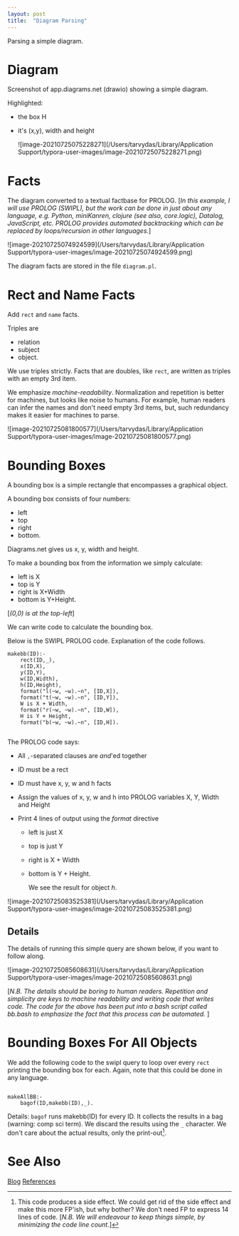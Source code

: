 ```yaml
---
layout: post
title:  "Diagram Parsing"
---
```

Parsing a simple diagram.

# Diagram

Screenshot of app.diagrams.net (drawio) showing a simple diagram.

Highlighted:

- the box H

- it's (x,y), width and height

  ![image-20210725075228271](/Users/tarvydas/Library/Application Support/typora-user-images/image-20210725075228271.png)

# Facts

The diagram converted to a textual factbase for PROLOG. [_In this example, I will use PROLOG (SWIPL), but the work can be done in just about any language, e.g. Python, miniKanren, clojure (see also, core.logic), Datalog, JavaScript, etc.  PROLOG provides automated backtracking which can be replaced by loops/recursion in other languages._]

![image-20210725074924599](/Users/tarvydas/Library/Application Support/typora-user-images/image-20210725074924599.png)

The diagram facts are stored in the file `diagram.pl`.

# Rect and Name Facts

Add `rect` and `name` facts.

Triples are

- relation
- subject
- object.

We use triples strictly. 
Facts that are doubles, like `rect`, are written as triples with an empty 3rd item.

We emphasize *machine-readability*.  Normalization and repetition is better for machines, but looks like noise to humans.  For example, human readers can infer the names and don't need empty 3rd items, but, such redundancy makes it easier for machines to parse.

![image-20210725081800577](/Users/tarvydas/Library/Application Support/typora-user-images/image-20210725081800577.png)

# Bounding Boxes

A bounding box is a simple rectangle that encompasses a graphical object.

A bounding box consists of four numbers:

- left
- top
- right
- bottom.

Diagrams.net gives us x, y, width and height.

To make a bounding box from the information we simply calculate:

- left is X
- top is Y
- right is X+Width
- bottom is Y+Height.

[_(0,0) is at the top-left_]

We can write code to calculate the bounding box.  

Below is the SWIPL PROLOG code.  Explanation of the code follows.

```
makebb(ID):-
    rect(ID,_),
    x(ID,X),
    y(ID,Y),
    w(ID,Width),
    h(ID,Height),
    format("l(~w, ~w).~n", [ID,X]),
    format("t(~w, ~w).~n", [ID,Y]),
    W is X + Width,
    format("r(~w, ~w).~n", [ID,W]),
    H is Y + Height,
    format("b(~w, ~w).~n", [ID,H]).
  

```

The PROLOG code says:

- All `,`-separated clauses are *and*'ed together

- ID must be a rect

- ID must have x, y, w and h facts

- Assign the values of x, y, w and h into PROLOG variables X, Y, Width and Height

- Print 4 lines of output using the *format* directive

  - left is just X

  - top is just Y

  - right is X + Width

  - bottom is Y + Height.

    

    We see the result for object *h*.

![image-20210725083525381](/Users/tarvydas/Library/Application Support/typora-user-images/image-20210725083525381.png)

## Details

The details of running this simple query are shown below, if you want to follow along.

![image-20210725085608631](/Users/tarvydas/Library/Application Support/typora-user-images/image-20210725085608631.png)

[_N.B. The details should be boring to human readers. Repetition and simplicity are keys to machine readability and writing code that writes code.  The code for the above has been put into a bash script called bb.bash to emphasize the fact that this process can be automated._ ]

# Bounding Boxes For All Objects

We add the following code to the swipl query to loop over every `rect` printing the bounding box for each. Again, note that this could be done in any language.

```

makeAllBB:-
    bagof(ID,makebb(ID),_).

```

Details: `bagof` runs makebb(ID) for every ID.  It collects the results in a bag (warning: comp sci term).  We discard the results using the `_` character.  We don't care about the actual results, only the print-out[^1].

[^1]: This code produces a side effect. We could get rid of the side effect and make this more FP'ish, but why bother?  We don't need FP to express 14 lines of code. [_N.B. We will endeavour to keep things simple, by minimizing the code line count._]

# See Also

[Blog](https://guitarvydas.github.io)
[References](https://guitarvydas.github.io/2021/01/14/References.html)

<script src="https://utteranc.es/client.js" 
        repo="guitarvydas/guitarvydas.github.io" 
        issue-term="pathname" 
        theme="github-light" 
        crossorigin="anonymous" 
        async> 
</script> 
